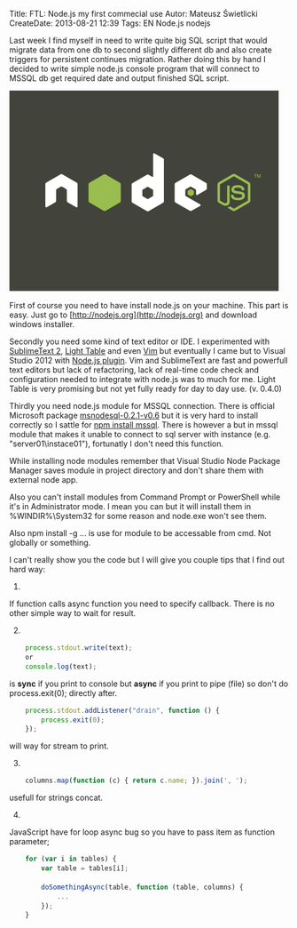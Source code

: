 ﻿Title: FTL: Node.js my first commecial use
Autor: Mateusz Świetlicki
CreateDate: 2013-08-21 12:39
Tags: 	EN
		Node.js
		nodejs

Last week I find myself in need to write quite big SQL script that would migrate data from one db to second slightly different db and also create triggers for persistent continues migration. Rather doing this by hand I decided to write simple node.js console program that will connect to MSSQL db get required date and output finished SQL script.

![Node.js](/files/nodejs-dark.png)

First of course you need to have install node.js on your machine. This part is easy. Just go to [http://nodejs.org](http://nodejs.org) and download windows installer.


Secondly you need some kind of text editor or IDE. I experimented with [SublimeText 2](http://www.sublimetext.com), [Light Table](http://www.lighttable.com) and even [Vim](http://www.vim.org) but eventually I came but to Visual Studio 2012 with [Node.js plugin](https://github.com/dtretyakov/node-tools). 
Vim and SublimeText are fast and powerfull text editors but lack of refactoring, lack of real-time code check and configuration needed to integrate with node.js was to much for me.
Light Table is very promising but not yet fully ready for day to day use. (v. 0.4.0)


Thirdly you need node.js module for MSSQL connection. There is official Microsoft package [msnodesql-0.2.1-v0.6](http://www.microsoft.com/en-us/download/details.aspx?id=29995) but it is very hard to install correctly so I sattle for [npm install mssql](https://npmjs.org/package/mssql). There is however a but in mssql module that makes it unable to connect to sql server with instance (e.g. "server01\instace01"), fortunatly I don't need this function.

While installing node modules remember that Visual Studio Node Package Manager saves module in project directory and don't share them with external node app. 

Also you can't install modules from Command Prompt or PowerShell while it's in Administrator mode. I mean you can but it will install them in %WINDIR%\System32 for some reason and node.exe won't see them.

Also npm install -g ... is use for module to be accessable from cmd. Not globally or something.


I can't really show you the code but I will give you couple tips that I find out hard way:

1.
If function calls async function you need to specify callback. There is no other simple way to wait for result.

2.
```js
	process.stdout.write(text); 
	or 
	console.log(text); 
```
is __sync__ if you print to console but __async__ if you print to pipe (file) so don't do process.exit(0); directly after. 
```js
	process.stdout.addListener("drain", function () { 
		process.exit(0); 
	}); 
```
will way for stream to print.

3.
```js
	columns.map(function (c) { return c.name; }).join(', '); 
```
usefull for strings concat.

4.
JavaScript have for loop async bug so you have to pass item as function parameter;

```js
    for (var i in tables) {
        var table = tables[i];

        doSomethingAsync(table, function (table, columns) {
            ...
        });
    }
```



